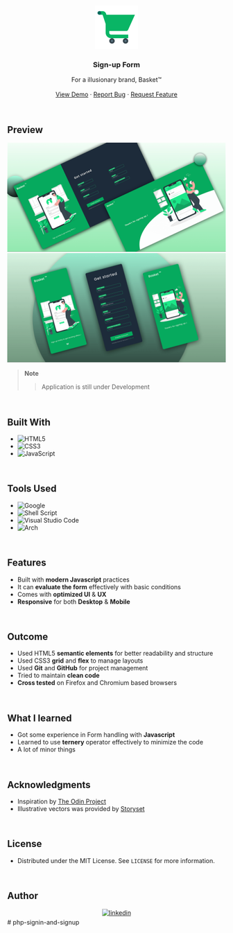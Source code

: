 <!-- PROJECT LOGO -->
<div align="center">
  <a href="https://0xabdulkhalid.github.io/basket-sign-up/">
    <img src="./assets/md-images/cart.png" alt="Logo" width="100">
  </a>

<h3 align="center"><b>Sign-up Form</b></h3>

  <p align="center">
    For a illusionary brand, Basket™
    <br />
    <br />
    <a href="https://0xabdulkhalid.github.io/basket-sign-up/">View Demo</a>
    ·
    <a href="https://www.github.com/0xabdulkhalid/basket-sign-up/issues">Report Bug</a>
    ·
    <a href="https://www.github.com/0xabdulkhalid/basket-sign-up/issues">Request Feature</a>
  </p>
</div>

<br>

<!-- ABOUT THE PROJECT -->
## Preview

<div align="center">
 <img src="./assets/md-images/desktop-preview.png">
 <img src="./assets/md-images/mobile-preview.png">
</div>

> **Note**  
>> Application is still under Development

<br>

## Built With

- ![HTML5](https://img.shields.io/badge/html5-%23E34F26.svg?style=for-the-badge&logo=html5&logoColor=white)   
- ![CSS3](https://img.shields.io/badge/css3-%231572B6.svg?style=for-the-badge&logo=css3&logoColor=white)   
- ![JavaScript](https://img.shields.io/badge/javascript-%23323330.svg?style=for-the-badge&logo=javascript&logoColor=%23F7DF1E)

<br>

## Tools Used

- ![Google](https://img.shields.io/badge/google-4285F4?style=for-the-badge&logo=google&logoColor=white)   
- ![Shell Script](https://img.shields.io/badge/Terminal-%23121011.svg?style=for-the-badge&logo=gnu-bash&logoColor=white)  
- ![Visual Studio Code](https://img.shields.io/badge/Visual%20Studio%20Code-0078d7.svg?style=for-the-badge&logo=visual-studio-code&logoColor=white)  
- ![Arch](https://img.shields.io/badge/Arch%20Linux-1793D1?logo=arch-linux&logoColor=fff&style=for-the-badge)

<br>

## Features

- Built with **modern Javascript** practices
- It can **evaluate the form** effectively with basic conditions
- Comes with **optimized UI** & **UX**
- **Responsive** for both **Desktop** & **Mobile**

<br>

## Outcome

* Used HTML5 **semantic elements** for better readability and structure
* Used CSS3 **grid** and **flex** to manage layouts
* Used **Git** and **GitHub** for project management
* Tried to maintain **clean code**
* **Cross tested** on Firefox and Chromium based browsers

<br>

## What I learned

* Got some experience in Form handling with **Javascript**
* Learned to use **ternery** operator effectively to minimize the code
* A lot of minor things

<br>

<!-- ACKNOWLEDGMENTS -->
## Acknowledgments

* Inspiration by [The Odin Project](https://www.theodinproject.com/)
* Illustrative vectors was provided by [Storyset](https://www.storyset.com/)

<br>

<!-- LICENSE -->
## License

- Distributed under the MIT License. See `LICENSE` for more information.

<br>

<!-- CONTACT -->
## Author

<div align="center">

<a href="https://linkedin.com/in/0xabdulkhalid" target="_blank">
<img src="https://img.shields.io/badge/linkedin:  0xabdulkhalid-%2300acee.svg?color=405DE6&style=for-the-badge&logo=linkedin&logoColor=white" alt=linkedin style="margin-bottom: 5px;"/>
</a>

</div>
#   p h p - s i g n i n - a n d - s i g n u p 
 
 